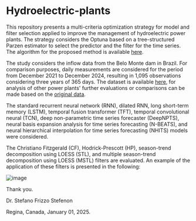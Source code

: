 # Hydroelectric-plants

This repository presents a multi-criteria optimization strategy for model and filter selection applied to improve the management of hydroelectric power plants.
The strategy considers the Optuna based on a tree-structured Parzen estimator to select the predictor and the filter for the time series. The algorithm for the proposed method is available [here]().

The study considers the inflow data from the Belo Monte dam in Brazil. For comparison purposes, daily measurements are considered for the period from December 2021 to December 2024, resulting in 1,095 observations considering three years of 365 days. The dataset is available [here](), for analysis of other power plants' further evaluations or comparisons can be made based on the [original data](https://dados.ons.org.br/dataset/dados-hidrologicos-res).

The standard recurrent neural network (RNN), dilated RNN, long short-term memory (LSTM), temporal fusion transformer (TFT), temporal convolutional neural (TCN), deep non-parametric time series forecaster (DeepNPTS), neural basis expansion analysis for time series forecasting (N-BEATS), and neural hierarchical interpolation for time series forecasting (NHITS) models were considered.

The Christiano Fitzgerald (CF), Hodrick-Prescott (HP), season-trend decomposition using LOESS (STL), and multiple season-trend decomposition using LOESS (MSTL) filters are evaluated. An example of the application of these filters is presented in the following:

![image](https://github.com/user-attachments/assets/908cbbeb-41c5-47fb-acd8-4cc28c75fd34)


Thank you.

Dr. Stefano Frizzo Stefenon 

Regina, Canada, January 01, 2025.












